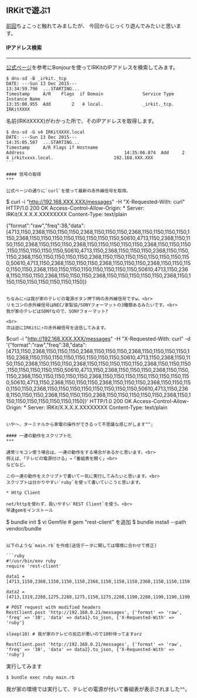 ## IRKitで遊ぶ1

[前回](http://developabout0309.blogspot.jp/2015/12/irkit.html)ちょこっと触れてみましたが、
今回からじっくり遊んでみたいと思います。

#### IPアドレス検索
***

[公式ページ](http://getirkit.com)を参考にBonjourを使ってIRKitのIPアドレスを検索してみます。

```
$ dns-sd -B _irkit._tcp
DATE: ---Sun 13 Dec 2015---
13:34:59.796  ...STARTING...
Timestamp     A/R    Flags  if Domain               Service Type         Instance Name
13:35:00.955  Add        2   4 local.               _irkit._tcp.         IRKitXXXX
```
名前(IRKitXXXX)がわかった所で、そのIPアドレスを取得します。
```
$ dns-sd -G v4 IRKitXXXX.local
DATE: ---Sun 13 Dec 2015---
14:35:05.507  ...STARTING...
Timestamp     A/R Flags if Hostname                               Address                                      14:35:06.874  Add     2  4 irkitxxxx.local.                       192.168.XXX.XXX                                 ```

#### 信号の取得
***

公式ページの通りに`curl`を使って最新の赤外線信号を取得。

```
$ curl -i "http://192.168.XXX.XXX/messages" -H "X-Requested-With: curl"
HTTP/1.0 200 OK
Access-Control-Allow-Origin: *
Server: IRKit/X.X.X.X.XXXXXXXX
Content-Type: text/plain

{"format":"raw","freq":38,"data":[4713,1150,2368,1150,1150,1150,2368,1150,1150,1150,2368,1150,1150,1150,1150,1150,2368,1150,1150,1150,1150,1150,1150,1150,1150,50610,4713,1150,2368,1150,1150,1150,2368,1150,1150,1150,2368,1150,1150,1150,1150,1150,2368,1150,1150,1150,1150,1150,1150,1150,1150,50610,4713,1150,2368,1150,1150,1150,2368,1150,1150,1150,2368,1150,1150,1150,1150,1150,2368,1150,1150,1150,1150,1150,1150,1150,1150,50610,4713,1150,2368,1150,1150,1150,2368,1150,1150,1150,2368,1150,1150,1150,1150,1150,2368,1150,1150,1150,1150,1150,1150,1150,1150,50610,4713,1150,2368,1150,1150,1150,2368,1150,1150,1150,2368,1150,1150,1150,1150,1150,2368,1150,1150,1150,1150,1150,1150,1150,1150]}
```

ちなみに↑は我が家のテレビの電源ボタン押下時の赤外線信号ですw。<br>
リモコンの赤外線信号はNEC/家製協/SONYフォーマットの3種類あるみたいです。<br>
我が家のテレビはSONYなので、SONYフォーマット?

<br>
次は逆にIRKitに↑の赤外線信号を送信してみます。

```
$curl -i "http://192.168.XXX.XXX/messages" -H "X-Requested-With: curl" -d '{"format":"raw","freq":38,"data":[4713,1150,2368,1150,1150,1150,2368,1150,1150,1150,2368,1150,1150,1150,1150,1150,2368,1150,1150,1150,1150,1150,1150,1150,1150,50610,4713,1150,2368,1150,1150,1150,2368,1150,1150,1150,2368,1150,1150,1150,1150,1150,2368,1150,1150,1150,1150,1150,1150,1150,1150,50610,4713,1150,2368,1150,1150,1150,2368,1150,1150,1150,2368,1150,1150,1150,1150,1150,2368,1150,1150,1150,1150,1150,1150,1150,1150,50610,4713,1150,2368,1150,1150,1150,2368,1150,1150,1150,2368,1150,1150,1150,1150,1150,2368,1150,1150,1150,1150,1150,1150,1150,1150,50610,4713,1150,2368,1150,1150,1150,2368,1150,1150,1150,2368,1150,1150,1150,1150,1150,2368,1150,1150,1150,1150,1150,1150,1150,1150]}'
HTTP/1.0 200 OK
Access-Control-Allow-Origin: *
Server: IRKit/X.X.X.X.XXXXXXXX
Content-Type: text/plain
```

いや〜、ターミナルから家電の操作ができるって不思議な感じがします^^;

#### 一連の動作をスクリプト化
***

通常リモコン使う場合は、一連の動作をする場合があるかと思います。<br>
例えば、「テレビの電源付ける」→「番組表を開く」<br>
などなど。

この一連の動作をスクリプトで書いて一気に実行してみたいと思います。<br>
スクリプトは分かりやすい`ruby`を使って書いていこうと思います。

* Http Client

net/httpを使わず、扱いやすい`REST Client`を使う。<br>
早速gemをインストール

```
$ bundle init
$ vi Gemfile # gem "rest-client" を追加
$ bundle install --path vendor/bundle
```

以下のような`main.rb`を作成(送信データに関しては環境に合わせて修正)

```ruby
#!/usr/bin/env ruby
require 'rest-client'

data1 = [4713,1150,2368,1150,1150,1150,2368,1150,1150,1150,2368,1150,1150,1150,1150,1150,2368,1150,1150,1150,1150,1150,1150,1150,1150,50610,4713,1150,2368,1150,1150,1150,2368,1150,1150,1150,2368,1150,1150,1150,1150,1150,2368,1150,1150,1150,1150,1150,1150,1150,1150,50610,4713,1150,2368,1150,1150,1150,2368,1150,1150,1150,2368,1150,1150,1150,1150,1150,2368,1150,1150,1150,1150,1150,1150,1150,1150,50610,4713,1150,2368,1150,1150,1150,2368,1150,1150,1150,2368,1150,1150,1150,1150,1150,2368,1150,1150,1150,1150,1150,1150,1150,1150,50610,4713,1150,2368,1150,1150,1150,2368,1150,1150,1150,2368,1150,1150,1150,1150,1150,2368,1150,1150,1150,1150,1150,1150,1150,1150]

data2 = [4713,1319,2288,1275,2288,1275,1150,1275,2288,1190,2288,1190,1190,1190,2288,1190,1073,1190,1073,1190,2211,1275,1150,1150,1150,1275,2288,1275,1150,1150,2288,38433,4713,1275,2288,1275,2288,1275,1073,1275,2288,1275,2288,1275,1037,1319,2288,1275,1111,1111,1111,1111,2288,1275,1111,1275,1275,1275,2288,1190,1190,1190,2288,38433,4713,1190,2288,1190,2288,1190,1190,1190,2288,1190,2288,1190,1190,1190,2288,1190,1190,1190,1190,1190,2288,1190,1190,1190,1190,1190,2288,1190,1190,1190,2288]

# POST request with modified headers
RestClient.post 'http://192.168.0.21/messages', {'format' => 'raw', 'freq' => '38', 'data' => data1}.to_json, {'X-Requested-With' => 'ruby'}

sleep(10) # 我が家のテレビの反応が悪いので10秒待ってますorz

RestClient.post 'http://192.168.0.21/messages', {'format' => 'raw', 'freq' => '38', 'data' => data2}.to_json, {'X-Requested-With' => 'ruby'}

```

実行してみます
```
$ bundle exec ruby main.rb
```

我が家の環境では実行して、テレビの電源が付いて番組表が表示されました^^。
